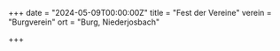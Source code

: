 +++
date = "2024-05-09T00:00:00Z"
title = "Fest der Vereine"
verein = "Burgverein"
ort = "Burg, Niederjosbach"

+++

